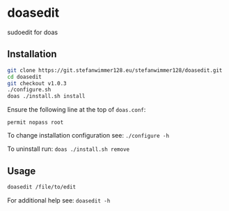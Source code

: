 # doasedit

sudoedit for doas

## Installation

```sh
git clone https://git.stefanwimmer128.eu/stefanwimmer128/doasedit.git
cd doasedit
git checkout v1.0.3
./configure.sh
doas ./install.sh install
```

Ensure the following line at the top of `doas.conf`:

```
permit nopass root
```

To change installation configuration see: `./configure -h`

To uninstall run: `doas ./install.sh remove`

## Usage

```sh
doasedit /file/to/edit
```

For additional help see: `doasedit -h`
